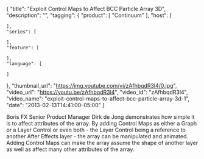 {
  "title": "Exploit Control Maps to Affect BCC Particle Array 3D",
  "description": "",
  "tagging": {
    "product": [
      "Continuum"
    ],
    "host": [

    ],
    "series": [

    ],
    "feature": [

    ],
    "language": [

    ]
  },
  "thumbnail_url": "https://img.youtube.com/vi/zAfhbqdR3l4/0.jpg",
  "video_url": "https://youtu.be/zAfhbqdR3l4",
  "video_id": "zAfhbqdR3l4",
  "video_name": "exploit-control-maps-to-affect-bcc-particle-array-3d-1",
  "date": "2013-02-13T14:41:00-05:00"
}

Boris FX Senior Product Manager Dirk de Jong demonstrates how simple it is to
affect attributes of the array. By adding Control Maps as either a Graph or a
Layer Control or even both - the Layer Control being a reference to another
After Effects layer - the array can be manipulated and animated. Adding
Control Maps can make the array assume the shape of another layer as well as
affect many other attributes of the array.


